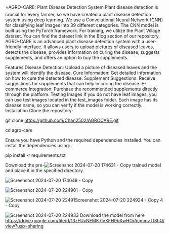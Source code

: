 ⭐AGRO-CARE: Plant Disease Detection System
Plant disease detection is crucial for every farmer, so we have created a plant disease detection system using deep learning. We use a Convolutional Neural Network (CNN) for classifying leaf images into 39 different categories. The CNN model is built using the PyTorch framework. For training, we utilize the Plant Village dataset. You can find the dataset link in the Blog section of our repository. AGRO-CARE is an advanced plant disease detection system with a user-friendly interface. It allows users to upload pictures of diseased leaves, detects the disease, provides information on curing the disease, suggests supplements, and offers an option to buy the supplements.

Features
Disease Detection: Upload a picture of diseased leaves and the system will identify the disease.
Cure Information: Get detailed information on how to cure the detected disease.
Supplement Suggestions: Receive suggestions for supplements that can help in curing the disease.
E-commerce Integration: Purchase the recommended supplements directly through the platform.
Testing Images
If you do not have leaf images, you can use test images located in the test_images folder.
Each image has its disease name, so you can verify if the model is working correctly.
Installation
Clone the repository:

git clone https://github.com/Chan2502/AGROCARE.git

cd agro-care

Ensure you have Python and the required dependencies installed. You can install the dependencies using:

pip install -r requirements.txt

Download the pre-![Screenshot 2024-07-20 174631 - Copy](https://github.com/user-attachments/assets/774b9d76-6dd0-4747-9396-c189aee3967c)
trained model and place it in the specified directory.

![Screenshot 2024-07-20 174648 - Copy](https://github.com/user-attachments/assets/4600ac0d-d2b7-4413-b6f4-8c47e717a118)

![Screenshot 2024-07-20 224901 - Copy](https://github.com/user-attachments/assets/83e46f7b-22ac-4d17-9966-eb86c3fd2324)

![Screenshot 2024-07-20 22491![Screenshot 2024-07-20 224924 - Copy](https://github.com/user-attachments/assets/1649d219-a7c0-4793-8e21-694abb0aeef7)
4 - Copy](https://github.com/user-attachments/assets/f8fac37e-1e28-4428-92dc-9e530438c386)

![Screenshot 2024-07-20 224933](https://github.com/user-attachments/assets/352fe2e8-2610-4009-b9ed-d35af1d8e6b5)
 Download the model from here 
https://drive.google.com/file/d/13zFUvNEMK7lvXFH9bXwHOrAcmmvTf8hQ/view?usp=sharing
